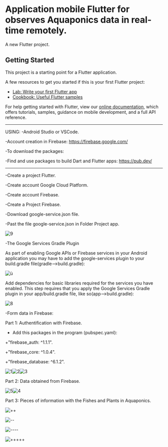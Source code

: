 # Application mobile Flutter for observes Aquaponics data in real-time remotely.

A new Flutter project.

## Getting Started

This project is a starting point for a Flutter application.

A few resources to get you started if this is your first Flutter project:

- [Lab: Write your first Flutter app](https://flutter.dev/docs/get-started/codelab)
- [Cookbook: Useful Flutter samples](https://flutter.dev/docs/cookbook)

For help getting started with Flutter, view our
[online documentation](https://flutter.dev/docs), which offers tutorials,
samples, guidance on mobile development, and a full API reference.
*************

USING:
-Android Studio or VSCode.

-Account creation in Firebase: https://firebase.google.com/

-To download the packages:

-Find and use packages to build Dart and Flutter apps: https://pub.dev/

*************
-Create a project Flutter.

-Create account Google Cloud Platform.

-Create account Firebase.

-Create a Project Firebase.

-Download google-service.json file.

-Past the file google-service.json in Folder Project app.

![9](https://user-images.githubusercontent.com/60444937/123498432-d9bc5880-d627-11eb-89d6-c0ab044d5e97.PNG)

-The Google Services Gradle Plugin

As part of enabling Google APIs or Firebase services in your Android application you may have to add the google-services plugin to your build.gradle file(gradle-->build.gradle):

![ù](https://user-images.githubusercontent.com/60444937/123498639-2d7b7180-d629-11eb-8b55-f3a78c2b2269.PNG)

Add dependencies for basic libraries required for the services you have enabled. This step requires that you apply the Google Services Gradle plugin in your app/build.gradle file, like so(app-->build.gradle):

![8](https://user-images.githubusercontent.com/60444937/123498801-f22d7280-d629-11eb-9bc4-8bbdf46d1a4d.PNG)

-Form data  in Firebase:



Part 1: Authentification with Firebase.

- Add this packages in the program (pubspec.yaml):

 +"firebase_auth: ^1.1.1".
 
 +"firebase_core: ^1.0.4".
 
 +"firebase_database: ^6.1.2".
 
![1](https://user-images.githubusercontent.com/60444937/123497305-a3310e80-d624-11eb-8bb9-212f6261be2f.PNG)![2](https://user-images.githubusercontent.com/60444937/123497382-23577400-d625-11eb-9976-f9ae6fae8de8.PNG)![3](https://user-images.githubusercontent.com/60444937/123497444-7af5df80-d625-11eb-9c7b-703ea778afe9.PNG)

Part 2: Data obtained from Firebase.

![5](https://user-images.githubusercontent.com/60444937/123497614-6bc36180-d626-11eb-8d06-141823fe121e.PNG)![4](https://user-images.githubusercontent.com/60444937/123497619-6e25bb80-d626-11eb-8e94-bd40544f6de3.PNG)

Part 3: Pieces of information with the Fishes and Plants in Aquaponics.

![++](https://user-images.githubusercontent.com/60444937/123563961-62193580-d7af-11eb-88ab-ccfb1871822b.PNG)

![--](https://user-images.githubusercontent.com/60444937/123563970-69d8da00-d7af-11eb-9af4-8fe8cd7c2671.PNG)

![----](https://user-images.githubusercontent.com/60444937/123563981-70ffe800-d7af-11eb-92f9-143a94aeb4ce.PNG)

![+++++](https://user-images.githubusercontent.com/60444937/123563987-778e5f80-d7af-11eb-9fba-b898ee932715.PNG)
